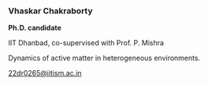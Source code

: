 ### Vhaskar Chakraborty

**Ph.D. candidate**

IIT Dhanbad, co-supervised with Prof. P. Mishra 

Dynamics of active matter in heterogeneous environments. 

<22dr0265@iitism.ac.in>
